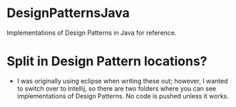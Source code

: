 # DesignPatternsJava
 Implementations of Design Patterns in Java for reference.




# Split in Design Pattern locations?
* I was originally using eclipse when writing these out; however, I wanted to switch over to Intellij, so there are two folders where you can see implementations of Design Patterns. No code is pushed unless it works. 
